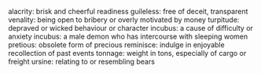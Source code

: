 alacrity: brisk and cheerful readiness
guileless: free of deceit, transparent
venality: being open to bribery or overly motivated by money
turpitude: depraved or wicked behaviour or character
incubus: a cause of difficulty or anxiety
incubus: a male demon who has intercourse with sleeping women
pretious: obsolete form of precious
reminisce: indulge in enjoyable recollection of past events
tonnage: weight in tons, especially of cargo or freight
ursine: relating to or resembling bears
